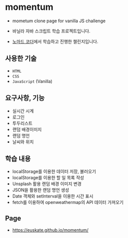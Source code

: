 # momentum
- mometum clone page for vanilla JS challenge

- 바닐라 자바 스크립트 학습 프로젝트입니다.
- [노마드 코더](https://nomadcoders.co/)에서 학습하고 진행한 챌린지입니다.

## 사용한 기술
- `HTML`
- `CSS`
- `JavaScript` (Vanilla)

## 요구사항, 기능
- 실시간 시계
- 로그인
- 투두리스트
- 랜덤 배경이미지
- 랜덤 명언
- 날씨와 위치
## 학습 내용
- localStorage를 이용한 데이터 저장, 불러오기
- localStorage를 이용한 할 일 목록 작성
- Unsplash 활용 랜덤 배경 이미지 변경
- JSON을 활용한 랜덤 명언 생성
- Date 객체와 setInterval을 이용한 시간 표시
- fetch를 이용하여 openweathermap의 API 데이터 가져오기
## Page
- https://euskate.github.io/momentum/
